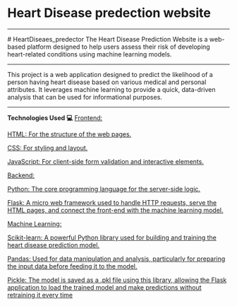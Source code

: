 
# Heart Disease predection website
<hr>
# HeartDiseaes_predector
The Heart Disease Prediction Website is a web-based platform designed to help users assess their risk of developing heart-related conditions using machine learning models.
<hr>
This project is a web application designed to predict the likelihood of a person having heart disease based on various medical and personal attributes. It leverages machine learning to provide a quick, data-driven analysis that can be used for informational purposes.
<hr>
<b>Technologies Used 💻</b>
<u/>Frontend:

HTML: For the structure of the web pages.

CSS: For styling and layout.

JavaScript: For client-side form validation and interactive elements.

<u/>Backend:

Python: The core programming language for the server-side logic.

Flask: A micro web framework used to handle HTTP requests, serve the HTML pages, and connect the front-end with the machine learning model.

<u/>Machine Learning:

Scikit-learn: A powerful Python library used for building and training the heart disease prediction model.

Pandas: Used for data manipulation and analysis, particularly for preparing the input data before feeding it to the model.

Pickle: The model is saved as a .pkl file using this library, allowing the Flask application to load the trained model and make predictions without retraining it every time
